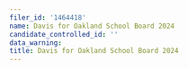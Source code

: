 ```yaml
---
filer_id: '1464418'
name: Davis for Oakland School Board 2024
candidate_controlled_id: ''
data_warning:
title: Davis for Oakland School Board 2024
---
```


